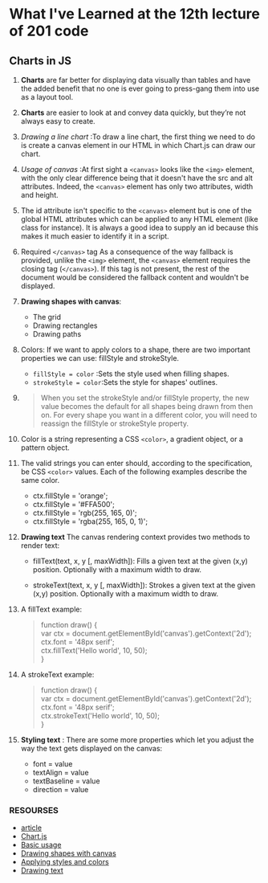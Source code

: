 # What I've Learned at the 12th lecture of 201 code

## Charts in JS

1. **Charts** are far better for displaying data visually than tables and have the added benefit that no one is ever going to press-gang them into use as a layout tool.

2. **Charts** are easier to look at and convey data quickly, but they’re not always easy to create.

3. *Drawing a line chart* :To draw a line chart, the first thing we need to do is create a canvas element in our HTML in which Chart.js can draw our chart.

4. *Usage of canvas* :At first sight a `<canvas>` looks like the `<img>` element, with the only clear difference being that it doesn't have the src and alt attributes. Indeed, the `<canvas>` element has only two attributes, width and height.

5. The id attribute isn't specific to the `<canvas>` element but is one of the global HTML attributes which can be applied to any HTML element (like class for instance). It is always a good idea to supply an id because this makes it much easier to identify it in a script.

6. Required `</canvas>` tag As a consequence of the way fallback is provided, unlike the `<img>` element, the `<canvas>` element requires the closing tag (`</canvas>`). If this tag is not present, the rest of the document would be considered the fallback content and wouldn't be displayed.

7. **Drawing shapes with canvas**:

    - The grid
    - Drawing rectangles
    - Drawing paths

8. Colors: If we want to apply colors to a shape, there are two important properties we can use: fillStyle and strokeStyle.

    - `fillStyle = color` :Sets the style used when filling shapes.
    - `strokeStyle = color`:Sets the style for shapes' outlines.

9.  > When you set the strokeStyle and/or fillStyle property, the new value becomes the default for all shapes being drawn  from then on. For every shape you want in a different color, you will need to reassign the fillStyle or strokeStyle property.

10. Color is a string representing a CSS `<color>`, a gradient object, or a pattern object.

11. The valid strings you can enter should, according to the specification, be CSS `<color>` values. Each of the following examples describe the same color.

    - ctx.fillStyle = 'orange';
    - ctx.fillStyle = '#FFA500';
    - ctx.fillStyle = 'rgb(255, 165, 0)';
    - ctx.fillStyle = 'rgba(255, 165, 0, 1)';

12. **Drawing text** The canvas rendering context provides two methods to render text:

    - fillText(text, x, y [, maxWidth]): Fills a given text at the given (x,y) position. Optionally with a maximum width to draw.

    - strokeText(text, x, y [, maxWidth]): Strokes a given text at the given (x,y) position. Optionally with a maximum width to draw.

13. A fillText example:

    >function draw() {  
    var ctx = document.getElementById('canvas').getContext('2d');  
    ctx.font = '48px serif';  
    ctx.fillText('Hello world', 10, 50);  
     }

14. A strokeText example: 

    >function draw() {    
    var ctx = document.getElementById('canvas').getContext('2d');    
    ctx.font = '48px serif';    
    ctx.strokeText('Hello world', 10, 50);  
   }

15. **Styling text** :  There are some more properties which let you adjust the way the text gets displayed on the canvas:

    - font = value
    - textAlign = value
    - textBaseline = value
    - direction = value


### RESOURSES

 - [article](https://www.webdesignerdepot.com/2013/11/easily-create-stunning-animated-charts-with-chart-js/) 
 - [Chart.js](https://www.chartjs.org/docs/latest/)
 - [Basic usage](https://developer.mozilla.org/en-US/docs/Web/API/Canvas_API/Tutorial/Basic_usage)
 - [Drawing shapes with canvas](https://developer.mozilla.org/en-US/docs/Web/API/Canvas_API/Tutorial/Drawing_shapes)
 - [Applying styles and colors](https://developer.mozilla.org/en-US/docs/Web/API/Canvas_API/Tutorial/Applying_styles_and_colors)
 - [Drawing text](https://developer.mozilla.org/en-US/docs/Web/API/Canvas_API/Tutorial/Drawing_text)
